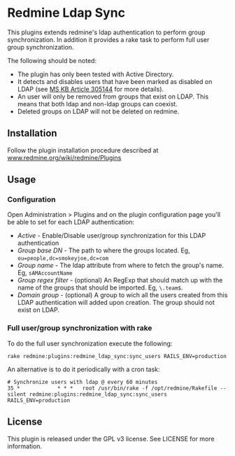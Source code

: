 Redmine Ldap Sync
=================

This plugins extends redmine's ldap authentication to perform group synchronization.
In addition it provides a rake task to perform full user group synchronization.

The following should be noted:

* The plugin has only been tested with Active Directory.
* It detects and disables users that have been marked as disabled on LDAP (see [MS KB Article 305144][uacf] for more details).
* An user will only be removed from groups that exist on LDAP. This means that both ldap and non-ldap groups can coexist.
* Deleted groups on LDAP will not be deleted on redmine.

Installation
------------

Follow the plugin installation procedure described at www.redmine.org/wiki/redmine/Plugins

Usage
-----

### Configuration

Open Administration > Plugins and on the plugin configuration page you'll be able to set for each LDAP authentication:

* *Active* - Enable/Disable user/group synchronization for this LDAP authentication
* *Group base DN* - The path to where the groups located. Eg, `ou=people,dc=smokeyjoe,dc=com`
* *Group name* - The ldap attribute from where to fetch the group's name. Eg, `sAMAccountName`
* *Group regex filter* - (optional) An RegExp that should match up with the name of the groups that should be imported. Eg, `\.team$`.
* *Domain group* - (optional) A group to wich all the users created from this LDAP authentication will added upon creation. The group should not exist on LDAP.

### Full user/group synchronization with rake

To do the full user synchronization execute the following:

    rake redmine:plugins:redmine_ldap_sync:sync_users RAILS_ENV=production


An alternative is to do it periodically with a cron task:

    # Synchronize users with ldap @ every 60 minutes
    35 *            * * *   root /usr/bin/rake -f /opt/redmine/Rakefile --silent redmine:plugins:redmine_ldap_sync:sync_users RAILS_ENV=production

License
-------
This plugin is released under the GPL v3 license. See LICENSE for more information.

[uacf]: http://support.microsoft.com/kb/305144

